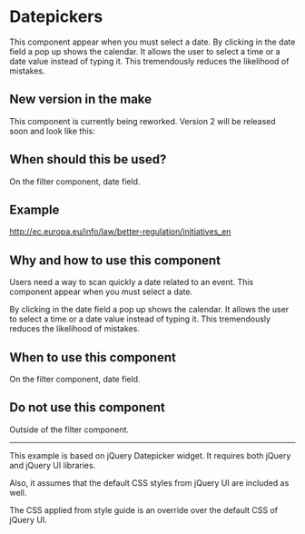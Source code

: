 # Datepickers

This component appear when you must select a date. By clicking in the date field a pop up shows the calendar. It allows the user to select a time or a date value instead of typing it. This tremendously reduces the likelihood of mistakes.

## New version in the make

This component is currently being reworked. Version 2 will be released soon and look like this:

## When should this be used?

On the filter component, date field.

## Example

http://ec.europa.eu/info/law/better-regulation/initiatives_en

## Why and how to use this component

Users need a way to scan quickly a date related to an event.
This component appear when you must select a date.

By clicking in the date field a pop up shows the calendar. It allows the user to select a time or a date value instead of typing it. This tremendously reduces the likelihood of mistakes.

## When to use this component

On the filter component, date field.

## Do not use this component

Outside of the filter component.

---

This example is based on jQuery Datepicker widget. It requires both jQuery and jQuery UI libraries.

Also, it assumes that the default CSS styles from jQuery UI are included as well.

The CSS applied from style guide is an override over the default CSS of jQuery UI.
